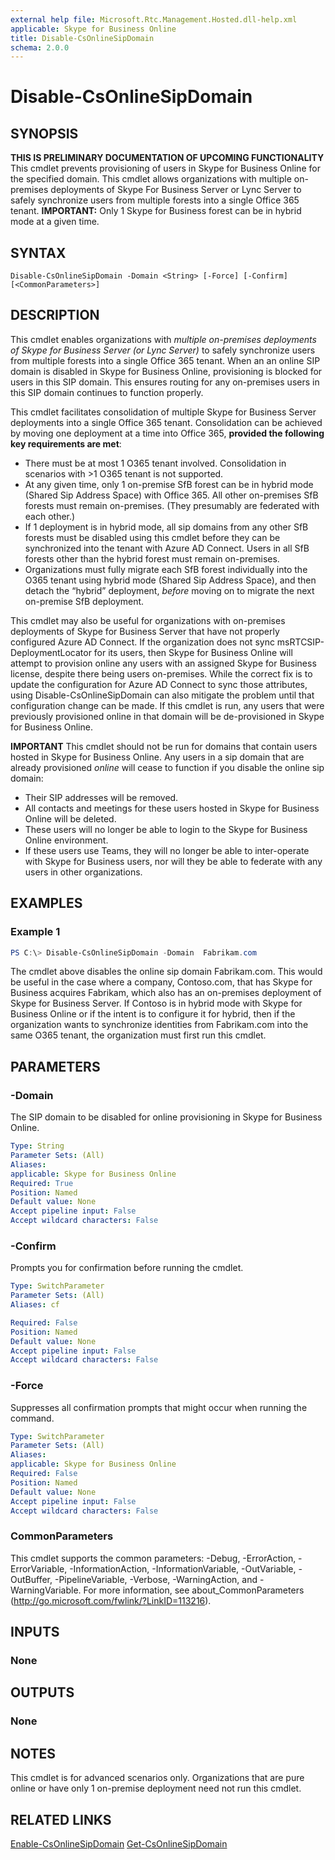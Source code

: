 ```yaml
---
external help file: Microsoft.Rtc.Management.Hosted.dll-help.xml
applicable: Skype for Business Online
title: Disable-CsOnlineSipDomain
schema: 2.0.0
---
```


# Disable-CsOnlineSipDomain

## SYNOPSIS
**THIS IS PRELIMINARY DOCUMENTATION OF UPCOMING FUNCTIONALITY**</br>
This cmdlet prevents provisioning of users in Skype for Business Online for the specified domain. This cmdlet allows organizations with multiple on-premises deployments of Skype For Business Server or Lync Server to safely synchronize users from multiple forests into a single Office 365 tenant. **IMPORTANT:** Only 1 Skype for Business forest can be in hybrid mode at a given time.
  
## SYNTAX

```
Disable-CsOnlineSipDomain -Domain <String> [-Force] [-Confirm] [<CommonParameters>]
```

## DESCRIPTION
This cmdlet enables organizations with *multiple on-premises deployments of Skype for Business Server (or Lync Server)* to safely synchronize users from multiple forests into a single Office 365 tenant.  When an an online SIP domain is disabled in Skype for Business Online, provisioning is blocked for users in this SIP domain. This ensures routing for any on-premises users in this SIP domain continues to function properly.

This cmdlet facilitates consolidation of multiple Skype for Business Server deployments into a single Office 365 tenant. Consolidation can be achieved by moving one deployment at a time into Office 365, **provided the following key requirements are met**:
 - There must be at most 1 O365 tenant involved. Consolidation in scenarios with >1 O365 tenant is not supported.
 - At any given time, only 1 on-premise SfB forest can be in hybrid mode (Shared Sip Address Space) with Office 365. All other on-premises SfB forests must remain on-premises. (They presumably are federated with each other.)  
 - If 1 deployment is in hybrid mode, all sip domains from any other SfB forests must be disabled using this cmdlet before they can be synchronized into the tenant with Azure AD Connect. Users in all SfB forests other than the hybrid forest must remain on-premises.
  - Organizations must fully migrate each SfB forest individually into the O365 tenant using hybrid mode (Shared Sip Address Space), and then detach the “hybrid” deployment, *before* moving on to migrate the next on-premise SfB deployment.   


This cmdlet may also be useful for organizations with on-premises deployments of Skype for Business Server that have not properly configured Azure AD Connect. If the organization does not sync msRTCSIP-DeploymentLocator for its users, then Skype for Business Online will attempt to provision online any users with an assigned Skype for Business license, despite there being users on-premises.  While the correct fix is to update the configuration for Azure AD Connect to sync those attributes, using Disable-CsOnlineSipDomain can also mitigate the problem until that configuration change can be made.  If this cmdlet is run, any users that were previously provisioned online in that domain will be de-provisioned in Skype for Business Online.

**IMPORTANT**
This cmdlet should not be run for domains that contain users hosted in Skype for Business Online.  Any users in a sip domain that are already provisioned *online* will cease to function if you disable the online sip domain:
 - Their SIP addresses will be removed.
 - All contacts and meetings for these users hosted in Skype for Business Online will be deleted.
 - These users will no longer be able to login to the Skype for Business Online environment.
 - If these users use Teams, they will no longer be able to inter-operate with Skype for Business users, nor will they be able to federate with any users in other organizations.


## EXAMPLES

### Example 1
```powershell
PS C:\> Disable-CsOnlineSipDomain -Domain  Fabrikam.com
```

The cmdlet above disables the online sip domain Fabrikam.com.  This would be useful in the case where a company, Contoso.com, that  has Skype for Business acquires Fabrikam, which also has an on-premises deployment of Skype for Business Server.  If Contoso is in hybrid mode with Skype for Business Online or if the intent is to configure it for hybrid, then if the organization wants to synchronize identities from Fabrikam.com into the same O365 tenant, the organization must first run this cmdlet.

## PARAMETERS

### -Domain
The SIP domain to be disabled for online provisioning in Skype for Business Online.

```yaml
Type: String
Parameter Sets: (All)
Aliases:
applicable: Skype for Business Online
Required: True
Position: Named
Default value: None
Accept pipeline input: False
Accept wildcard characters: False
```

### -Confirm
Prompts you for confirmation before running the cmdlet.

```yaml
Type: SwitchParameter
Parameter Sets: (All)
Aliases: cf

Required: False
Position: Named
Default value: None
Accept pipeline input: False
Accept wildcard characters: False
```

### -Force
Suppresses all confirmation prompts that might occur when running the command.

```yaml
Type: SwitchParameter
Parameter Sets: (All)
Aliases:
applicable: Skype for Business Online
Required: False
Position: Named
Default value: None
Accept pipeline input: False
Accept wildcard characters: False
```


### CommonParameters
This cmdlet supports the common parameters: -Debug, -ErrorAction, -ErrorVariable, -InformationAction, -InformationVariable, -OutVariable, -OutBuffer, -PipelineVariable, -Verbose, -WarningAction, and -WarningVariable.
For more information, see about_CommonParameters (http://go.microsoft.com/fwlink/?LinkID=113216).

## INPUTS

### None

## OUTPUTS

### None

## NOTES
This cmdlet is for advanced scenarios only.  Organizations that are pure online or have only 1 on-premise deployment need not run this cmdlet.

## RELATED LINKS

[Enable-CsOnlineSipDomain](Enable-CsOnlineSipDomain.md)
[Get-CsOnlineSipDomain](Get-CsOnlineSipDomain.md)
